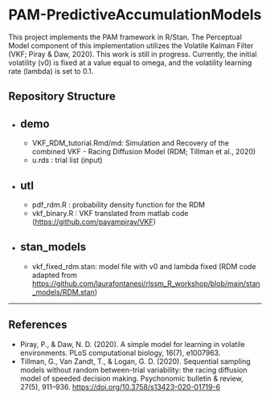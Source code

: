 # PAM-PredictiveAccumulationModels

This project implements the PAM framework in R/Stan. The Perceptual Model component of this implementation utilizes the Volatile Kalman Filter (VKF; Piray & Daw, 2020).
This work is still in progress. Currently, the initial volatility (v0) is fixed at a value equal to omega, and the volatility learning rate (lambda) is set to 0.1. 

## Repository Structure
* ## demo
  - VKF_RDM_tutorial.Rmd/md: Simulation and Recovery of the combined VKF - Racing Diffusion Model (RDM; Tillman et al., 2020)
  - u.rds : trial list (input)
* ## utl
  - pdf_rdm.R : probability density function for the RDM
  - vkf_binary.R : VKF translated from matlab code (https://github.com/payampiray/VKF)
* ## stan_models
  - vkf_fixed_rdm.stan: model file with v0 and lambda fixed (RDM code adapted from https://github.com/laurafontanesi/rlssm_R_workshop/blob/main/stan_models/RDM.stan)

-----------------------
## References
- Piray, P., & Daw, N. D. (2020). A simple model for learning in volatile environments. PLoS computational biology, 16(7), e1007963.
- Tillman, G., Van Zandt, T., & Logan, G. D. (2020). Sequential sampling models without random between-trial variability: the racing diffusion model of speeded decision making. Psychonomic bulletin & review, 27(5), 911–936. https://doi.org/10.3758/s13423-020-01719-6

